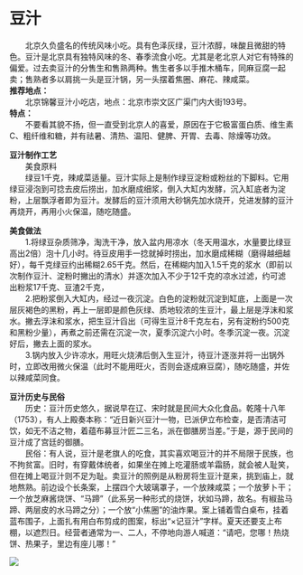 # 豆汁  

&emsp;&emsp;北京久负盛名的传统风味小吃。具有色泽灰绿，豆汁浓醇，味酸且微甜的特色。豆汁是北京具有独特风味的冬、春季流食小吃。尤其是老北京人对它有特殊的偏爱。过去卖豆汁的分售生和售熟两种。售生者多以手推木桶车，同麻豆腐一起卖；售熟者多以肩挑一头是豆汁锅，另一头摆着焦圈、麻花、辣咸菜。  
**推荐地点：**  
&emsp;&emsp;北京锦馨豆汁小吃店，地点：北京市崇文区广渠门内大街193号。  
**特点：**  
&emsp;&emsp;不要看其貌不扬，但一直受到北京人的喜爱，原因在于它极富蛋白质、维生素C、粗纤维和糖，并有祛暑、清热、温阳、健脾、开胃、去毒、除燥等功效。  

**豆汁制作工艺**  
&emsp;&emsp;美食原料  
&emsp;&emsp;绿豆1千克，辣咸菜适量。豆汁实际上是制作绿豆淀粉或粉丝的下脚料。它用绿豆浸泡到可捻去皮后捞出，加水磨成细浆，倒入大缸内发酵，沉入缸底者为淀粉，上层飘浮者即为豆汁。发酵后的豆汁须用大砂锅先加水烧开，兑进发酵的豆汁再烧开，再用小火保温，随吃随盛。  

**美食做法**  
&emsp;&emsp;1.将绿豆杂质筛净，淘洗干净，放入盆内用凉水（冬天用温水，水量要比绿豆高出2倍）泡十几小时。待豆皮用手一捻就掉时捞出，加水磨成稀糊（磨得越细越好），每千克绿豆约出稀糊2.65千克。然后，在稀糊内加入1.5千克的浆水（即前以次制作豆汁、淀粉时撇出的清水）并逐次加入不少于12千克的凉水过滤，约可滤出粉浆17千克、豆渣2千克，  
&emsp;&emsp;2.把粉浆倒入大缸内，经过一夜沉淀。白色的淀粉就沉淀到缸底，上面是一次层灰褐色的黑粉，再上一层即是颜色灰绿、质地较浓的生豆汁，最上层是浮沫和浆水。撇去浮沫和浆水，把生豆汁舀出（可得生豆汁8千克左右，另有淀粉约500克和黑粉少量），再煮之前还需在沉淀一次，夏季沉淀六小时。冬季沉淀一夜。沉淀好后，撇去上面的浆水。  
&emsp;&emsp;3.锅内放入少许凉水，用旺火烧沸后倒入生豆汁，待豆汁逐涨并将一出锅外时，立即改用微火保温（此时不能用旺火，否则会逐成麻豆腐），随吃随盛，并佐以辣咸菜同食。  

**豆汁历史与民俗**  
&emsp;&emsp;历史：豆汁历史悠久，据说早在辽、宋时就是民间大众化食品。乾隆十八年（1753），有人上殿奏本称：“近日新兴豆汁一物，已派伊立布检查，是否清洁可饮，如无不洁之物，着蕴布募豆汁匠二三名，派在御膳房当差。”于是，源于民间的豆汁成了宫廷的御膳。  
&emsp;&emsp;民俗：有人说，豆汁是老旗人的吃食，其实喜欢喝豆汁的并不局限于民族，也不拘贫富。旧时，有穿戴体统者，如果坐在摊上吃灌肠或羊霜肠，就会被人耻笑，但在摊上喝豆汁则不足为耻。卖豆汁的照例是从粉房将生豆汁趸来，挑到庙上，就地熬熟。前边设个长条案，上摆四个大玻璃罩子，一个放辣咸菜；一个放萝卜干；一个放芝麻酱烧饼、“马蹄”（此系另一种形式的烧饼，状如马蹄，故名。有椒盐马蹄、两层皮的水马蹄之分）；一个放“小焦圈”的油炸果。案上铺着雪白桌布，挂着蓝布围子，上面扎有用白布剪成的图案，标出“×记豆汁”字样。夏天还要支上布棚，以遮烈日。经营者通常为一、二人，不停地向游人喊道：“请吧，您哪！热烧饼、热果子，里边有座儿哪！”  

![](https://raw.gitmirror.com/szqq0512/Pic/main/img/202201211933865.png)  
